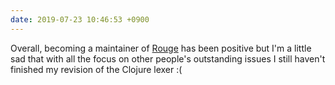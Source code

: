 ```yaml
---
date: 2019-07-23 10:46:53 +0900
---
```

Overall, becoming a maintainer of [Rouge](https://github.com/rouge-ruby/rouge) has been positive but I'm a little sad that with all the focus on other people's outstanding issues I still haven't finished my revision of the Clojure lexer :(
